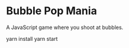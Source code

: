 Bubble Pop Mania
===============

A JavaScript game where you shoot at bubbles.

yarn install
yarn start
